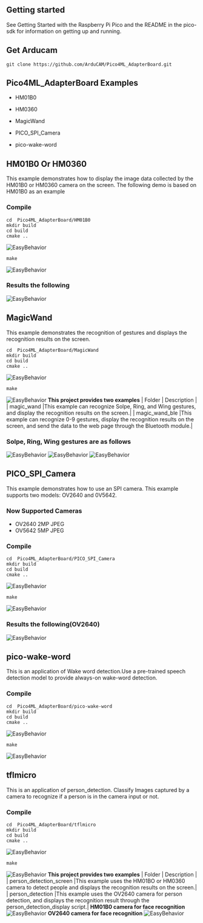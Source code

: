 ## Getting started
See Getting Started with the Raspberry Pi Pico and the README in the pico-sdk for information on getting up and running.
## Get Arducam
```
git clone https://github.com/ArduCAM/Pico4ML_AdapterBoard.git
```

## Pico4ML_AdapterBoard Examples
+ HM01B0
* HM0360
+ MagicWand
- PICO_SPI_Camera
+ pico-wake-word



## HM01B0 Or HM0360
This example demonstrates how to display the image data collected by the HM01B0 or HM0360 camera on the screen.
The following demo is based on HM01B0 as an example
### Compile
```
cd  Pico4ML_AdapterBoard/HM01B0
mkdir build
cd build
cmake ..
```
![EasyBehavior](https://github.com/UCTRONICS/pic/blob/master/pico4ml_extend_Picture/HM01B0_cmake.png)
```
make 
```
![EasyBehavior](https://github.com/UCTRONICS/pic/blob/master/pico4ml_extend_Picture/HM01B0_make.png)
### Results the following
![EasyBehavior](https://github.com/UCTRONICS/pic/blob/master/pico4ml_extend_Picture/HM01B0_demo.jpg)


## MagicWand
This example demonstrates the recognition of gestures and displays the recognition results on the screen.
```
cd  Pico4ML_AdapterBoard/MagicWand
mkdir build
cd build
cmake ..
```
![EasyBehavior](https://github.com/UCTRONICS/pic/blob/master/pico4ml_extend_Picture/MagicWand_cmake.png)
```
make 
```
![EasyBehavior](https://github.com/UCTRONICS/pic/blob/master/pico4ml_extend_Picture/MagicWand_make.png)
**This project provides two examples**
| Folder                                                          | Description                                                  |
| magic_wand										|This example can recognize Solpe, Ring, and Wing gestures, and display the recognition results on the screen.|
| magic_wand_ble									|This example can recognize 0-9 gestures, display the recognition results on the screen, and send the data to the web page through the Bluetooth module.|
### Solpe, Ring, Wing gestures are as follows
![EasyBehavior](https://github.com/UCTRONICS/pic/blob/master/pico4ml_extend_Picture/Slope.gif)
![EasyBehavior](https://github.com/UCTRONICS/pic/blob/master/pico4ml_extend_Picture/Ring.gif)
![EasyBehavior](https://github.com/UCTRONICS/pic/blob/master/pico4ml_extend_Picture/Wing.gif)


## PICO_SPI_Camera
This example demonstrates how to use an SPI camera. This example supports two models: OV2640 and 0V5642.
### Now Supported Cameras
-	OV2640		2MP	JPEG
-	OV5642		5MP	JPEG

### Compile
```
cd  Pico4ML_AdapterBoard/PICO_SPI_Camera
mkdir build
cd build
cmake ..
```
![EasyBehavior](https://github.com/UCTRONICS/pic/blob/master/pico4ml_extend_Picture/SPICamera_cmake.png)
```
make 
```
![EasyBehavior](https://github.com/UCTRONICS/pic/blob/master/pico4ml_extend_Picture/SPICamera_make.png)
### Results the following(OV2640)
![EasyBehavior](https://github.com/UCTRONICS/pic/blob/master/pico4ml_extend_Picture/SPICamera_Demo.png)



## pico-wake-word
This is an application of Wake word detection.Use a pre-trained speech detection model to provide always-on wake-word detection.
### Compile
```
cd  Pico4ML_AdapterBoard/pico-wake-word
mkdir build
cd build
cmake ..
```
![EasyBehavior](https://github.com/UCTRONICS/pic/blob/master/pico4ml_extend_Picture/mic_cmake.png)
```
make 
```
![EasyBehavior](https://github.com/UCTRONICS/pic/blob/master/pico4ml_extend_Picture/mic_make.png)




## tflmicro
This is an application of person_detection.
Classify Images captured by a camera to recognize if a person is in the camera input or not.
### Compile
```
cd  Pico4ML_AdapterBoard/tflmicro
mkdir build
cd build
cmake ..
```
![EasyBehavior](https://github.com/UCTRONICS/pic/blob/master/pico4ml_extend_Picture/person_cmake.png)
```
make 
```
![EasyBehavior](https://github.com/UCTRONICS/pic/blob/master/pico4ml_extend_Picture/person_make.png)
**This project provides two examples**
| Folder                                                          | Description                                                  |
| person_detection_screen										|This example uses the HM01BO or HM0360 camera to detect people and displays the recognition results on the screen.|
| person_detection									|This example uses the OV2640 camera for person detection, and displays the recognition result through the person_detection_display script.|
**HM01B0 camera for face recognition**
![EasyBehavior](https://github.com/UCTRONICS/pic/blob/master/pico4ml_extend_Picture/person_demo.png)
**OV2640 camera for face recognition**
![EasyBehavior](https://github.com/UCTRONICS/pic/blob/master/pico4ml_extend_Picture/person_ov2640.png)